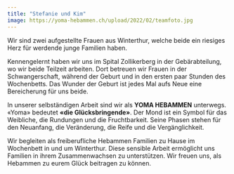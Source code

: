 ```yaml
---
title: "Stefanie und Kim"
image: https://yoma-hebammen.ch/upload/2022/02/teamfoto.jpg
---
```

Wir sind zwei aufgestellte Frauen aus Winterthur, welche beide ein riesiges Herz für werdende junge Familien haben.

Kennengelernt haben wir uns im Spital Zollikerberg in der Gebärabteilung, wo wir beide Teilzeit arbeiten. Dort betreuen wir Frauen in der Schwangerschaft, während der Geburt und in den ersten paar Stunden des Wochenbetts. Das Wunder der Geburt ist jedes Mal aufs Neue eine Bereicherung für uns beide.

In unserer selbständigen Arbeit sind wir als **YOMA HEBAMMEN** unterwegs. «Yoma» bedeutet **«die Glücksbringende»**. Der Mond ist ein Symbol für das Weibliche, die Rundungen und die Fruchtbarkeit. Seine Phasen stehen für den Neuanfang, die Veränderung, die Reife und die Vergänglichkeit.

Wir begleiten als freiberufliche Hebammen Familien zu Hause im Wochenbett in und um Winterthur. Diese sensible Arbeit ermöglicht uns Familien in ihrem Zusammenwachsen zu unterstützen. Wir freuen uns, als Hebammen zu eurem Glück beitragen zu können.